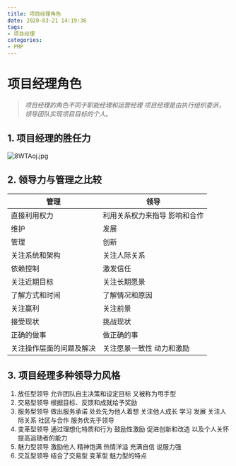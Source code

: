 ```yaml
---
title: 项目经理角色
date: 2020-03-21 14:19:36
tags: 
- 项目经理
categories: 
- PMP
---
```


# 项目经理角色

> *项目经理的角色不同于职能经理和运营经理* *项目经理是由执行组织委派，领导团队实现项目目标的个人。*

## 1. 项目经理的胜任力

![8WTAoj.jpg](https://s1.ax1x.com/2020/03/21/8WTAoj.jpg)


## 2. 领导力与管理之比较

| 管理                     | 领导                          |
| ------------------------ | ----------------------------- |
| 直接利用权力             | 利用关系权力来指导 影响和合作 |
| 维护                     | 发展                          |
| 管理                     | 创新                          |
| 关注系统和架构           | 关注人际关系                  |
| 依赖控制                 | 激发信任                      |
| 关注近期目标             | 关注长期愿景                  |
| 了解方式和时间           | 了解情况和原因                |
| 关注赢利                 | 关注前景                      |
| 接受现状                 | 挑战现状                      |
| 正确的做事               | 做正确的事                    |
| 关注操作层面的问题及解决 | 关注愿景一致性 动力和激励     |


## 3. 项目经理多种领导力风格

1. 放任型领导 允许团队自主决策和设定目标 又被称为甩手型
2. 交易型领导 根据目标、反馈和成就给予奖励 
3. 服务型领导 做出服务承诺 处处先为他人着想 关注他人成长 学习 发展 关注人际关系 社区与合作 服务优先于领导
4. 变革型领导 通过理想化特质和行为 鼓励性激励 促进创新和改造 以及个人关怀提高追随者的能力
5. 魅力型领导 激励他人 精神饱满 热情洋溢 充满自信 说服力强
6. 交互型领导 结合了交易型 变革型 魅力型的特点
